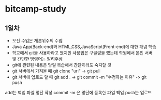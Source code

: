 # bitcamp-study

## 1일차
- 오전 수업은 개론위주의 수업
- Java App(Back-end)와 HTML,CSS,JavaScript(Front-end)에 대한 개념 학습 
- 학교에서 git을 사용하라고 했지만 사용법은 구글링을 했는데 학원에서 본인 서버 및 간단한 명령어는 알려주심
- git에 관련된 내용은 당일 복습해서 간단히라도 숙지할 것
- git 서버에서 가져올 때 git clone "url"      ->    git pull
- git 서버에 업로드 할 때 git add .     -> git commit -m "수정하는 이유"  -> git push

add는 백업 파일 명단 작성
commit -m 은 명단에 등록한 파일 백업
push는 업로드


